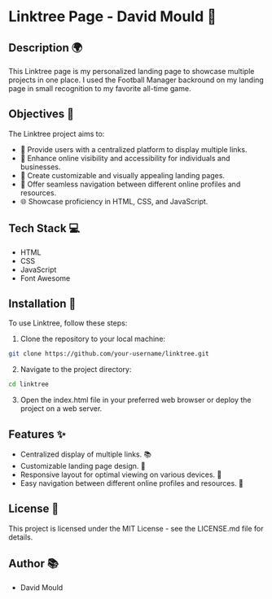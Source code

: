 # Linktree Page - David Mould  🌳

## Description 🌍

This Linktree page is my personalized landing page to showcase multiple projects in one place. I used the Football Manager backround on my landing page in small recognition to my favorite all-time game.

## Objectives 🎯

The Linktree project aims to:

- 🌟 Provide users with a centralized platform to display multiple links.
- 🚀 Enhance online visibility and accessibility for individuals and businesses.
- 🎨 Create customizable and visually appealing landing pages.
- 🔄 Offer seamless navigation between different online profiles and resources.
- 🌐 Showcase proficiency in HTML, CSS, and JavaScript.

## Tech Stack 💻

- HTML
- CSS
- JavaScript
- Font Awesome

## Installation 🔧

To use Linktree, follow these steps:

1. Clone the repository to your local machine:

 ```bash
 git clone https://github.com/your-username/linktree.git
 ```

2. Navigate to the project directory:

```bash
cd linktree
```

3. Open the index.html file in your preferred web browser or deploy the project on a web server.

## Features ✨

- Centralized display of multiple links. 📚
- Customizable landing page design. 🎨
- Responsive layout for optimal viewing on various devices. 📱
- Easy navigation between different online profiles and resources. 🔗

## License 📝

This project is licensed under the MIT License - see the LICENSE.md file for details.

## Author 📚

- David Mould
